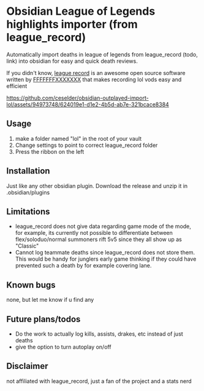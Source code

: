 # Obsidian League of Legends highlights importer (from league_record)
Automatically import deaths in league of legends from league_record (todo, link) into obsidian for easy and quick death reviews.

If you didn't know, [league record](https://github.com/FFFFFFFXXXXXXX/league_record) is an awesome open source software written by [FFFFFFFXXXXXXX](https://github.com/FFFFFFFXXXXXXX) that makes recording lol vods easy and efficient


https://github.com/ceselder/obsidian-outplayed-import-lol/assets/94973748/624019e1-d1e2-4b5d-ab7e-321bcace8384

## Usage
1) make a folder named "lol" in the root of your vault
2) Change settings to point to correct league_record folder
3) Press the ribbon on the left

## Installation
Just like any other obsidian plugin. 
Download the release and unzip it in .obsidian/plugins

## Limitations
* league_record does not give data regarding game mode of the mode, for example, its currently not possible to differentiate between flex/soloduo/normal summoners rift 5v5 since they all show up as "Classic"
* Cannot log teammate deaths since league_record does not store them. This would be handy for junglers early game thinking if they could have prevented such a death by for example covering lane.

## Known bugs
none, but let me know if u find any

## Future plans/todos
* Do the work to actually log kills, assists, drakes, etc instead of just deaths
* give the option to turn autoplay on/off

## Disclaimer
not affiliated with league_record, just a fan of the project and a stats nerd
